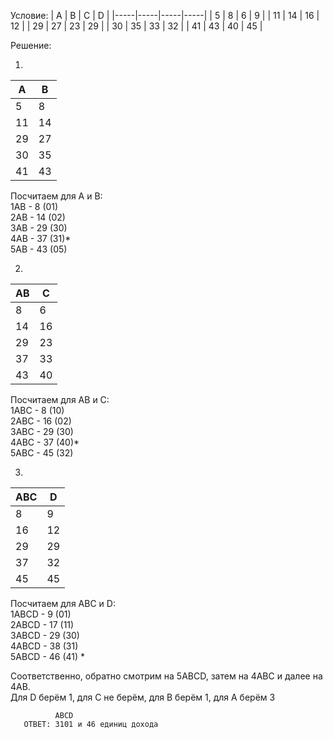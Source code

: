 ﻿Условие:
| A   | B   | C   | D   |
|-----|-----|-----|-----|
| 5   | 8   | 6   | 9   |
| 11  | 14  | 16  | 12  |
| 29  | 27  | 23  | 29  |
| 30  | 35  | 33  | 32  |
| 41  | 43  | 40  | 45  |

Решение:

1) 
| A  | B  |  
|----|----|
| 5  | 8  |
| 11 | 14 |
| 29 | 27 | 
| 30 | 35 | 
| 41 | 43 |

Посчитаем для A и B:    
1AB - 8 (01)    
2AB - 14 (02)   
3AB - 29 (30)   
4AB - 37 (31)*  
5AB - 43 (05)

2)
| AB  | C  |  
|----|----|
| 8  | 6  |
| 14 | 16 |
| 29 | 23 | 
| 37 | 33 | 
| 43 | 40 |

Посчитаем для AB и C:   
1ABC - 8 (10)   
2ABC - 16 (02)  
3ABC - 29 (30)  
4ABC - 37 (40)*  
5ABC - 45 (32)  

3)
| ABC  | D  |  
|----|----|
| 8  | 9  |
| 16 | 12 |
| 29 | 29 | 
| 37 | 32 | 
| 45 | 45 |

Посчитаем для ABC и D:  
1ABCD - 9 (01)  
2ABCD - 17 (11)     
3ABCD - 29 (30)     
4ABCD - 38 (31)     
5ABCD - 46 (41) *

Соответственно, обратно смотрим на 5ABCD, затем на 4ABC и далее на 4AB.     
Для D берём 1, для C не берём, для B берём 1, для A берём 3

              ABCD
       ОТВЕТ: 3101 и 46 единиц дохода

